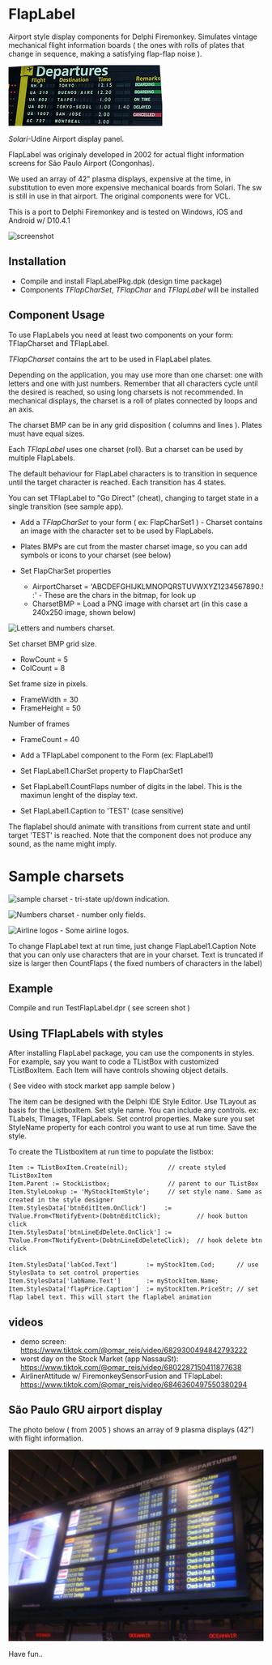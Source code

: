 # FlapLabel
Airport style display components for Delphi Firemonkey. 
Simulates vintage mechanical flight information boards
( the ones with rolls of plates that change in sequence,
making a satisfying flap-flap noise ).

![screenshot](/painelSolari.png)

*Solari*-Udine Airport display panel.


FlapLabel was originaly developed in 2002 for actual 
flight information screens for São Paulo Airport (Congonhas). 

We used an array of 42" plasma displays, expensive at the time, 
in substitution to even more expensive mechanical boards from Solari.
The sw is still in use in that airport. The original components were for VCL. 

This is a port to Delphi Firemonkey and is tested
on Windows, iOS and Android w/ D10.4.1

![screenshot](/Images/FlapLabelTestShot.png)

## Installation

* Compile and install FlapLabelPkg.dpk (design time package) 
* Components *TFlapCharSet*, *TFlapChar* and *TFlapLabel* will be installed 

## Component Usage

To use FlapLabels you need at least two components on your form: TFlapCharset and TFlapLabel.

*TFlapCharset* contains the art to be used in FlapLabel plates. 

Depending on the application, you may use more than one charset: one with letters and one with just numbers.
Remember that all characters cycle until the desired is reached, so using long charsets is not recommended. 
In mechanical displays, the charset is a roll of plates connected by loops and an axis.

The charset BMP can be in any grid disposition ( columns and lines ). Plates must have equal sizes.

Each *TFlapLabel* uses one charset (roll). But a charset can be used by multiple FlapLabels. 

The default behaviour for FlapLabel characters is to transition in sequence until the target character is reached.
Each transition has 4 states. 

You can set TFlapLabel to "Go Direct" (cheat), changing to target state in a single transition  (see sample app).

* Add a *TFlapCharSet* to your form ( ex: FlapCharSet1 ) - Charset contains an image with the character set to be used by FlapLabels. 

* Plates BMPs are  cut from the master charset image, so you can add symbols or icons to your charset (see below)

* Set FlapCharSet properties
  * AirportCharset = 'ABCDEFGHIJKLMNOPQRSTUVWXYZ1234567890.! :'  - These are the chars in the bitmap, for look up
  * CharsetBMP = Load a PNG image with charset art (in this case a 240x250 image, shown below)
 
![Letters and numbers charset](/Images/LettersNumbersCharset.png).

Set charset BMP grid size.
  * RowCount = 5              
  * ColCount = 8

Set frame size in pixels.
  * FrameWidth = 30
  * FrameHeight = 50
  
Number of frames
  * FrameCount = 40
  
 
* Add a TFlapLabel component to the Form (ex: FlapLabel1) 
* Set FlapLabel1.CharSet property to FlapCharSet1
* Set FlapLabel1.CountFlaps number of digits in the label. This is the maximun lenght of the display text. 
* Set FlapLabel1.Caption to 'TEST'  (case sensitive)

The flaplabel should animate with transitions from current state and until target 'TEST' is reached.
Note that the component does not produce any sound, as the name might imply.

# Sample charsets

![sample charset](/Images/ArrowsCharset.png) - tri-state up/down indication.

![Numbers charset](/Images/NumbersCharset.png) - number only fields.

![Airline logos](/Images/Airlines.png) - Some airline logos. 


To change FlapLabel text at run time, just change FlapLabel1.Caption
Note that you can only use characters that are in your charset.
Text is truncated if size is larger then CountFlaps ( the fixed numbers of characters in the label)

## Example

Compile and run TestFlapLabel.dpr ( see screen shot )

## Using TFlapLabels with styles

After installing FlapLabel package, you can use the components in styles.
For example, say you want to code a TListBox with customized TListBoxItem.
Each Item will have controls showing object details. 

( See video with stock market app sample below )

The item can be designed with the Delphi IDE Style Editor. Use TLayout as basis for the ListboxItem.
Set style name. You can include any controls. ex: TLabels, TImages, TFlapLabels. Set control properties.
Make sure you set StyleName property for each control you want to use at run time.
Save the style.

To create the TListboxItem at run time to populate the listbox:

    Item := TListBoxItem.Create(nil);           // create styled TListBoxItem
    Item.Parent := StockListbox;                // parent to our TListBox
    Item.StyleLookup := 'MyStockItemStyle';     // set style name. Same as created in the style designer
    Item.StylesData['btnEditItem.OnClick']     := TValue.From<TNotifyEvent>(DobtnEditClick);          // hook button click
    Item.StylesData['btnLineEdDelete.OnClick'] := TValue.From<TNotifyEvent>(DobtnLineEdDeleteClick);  // hook delete btn click
      
    Item.StylesData['labCod.Text']        := myStockItem.Cod;      // use StylesData to set control properties
    Item.StylesData['labName.Text']       := myStockItem.Name; 
    Item.StylesData['flapPrice.Caption']  := myStockItem.PriceStr; // set flap label text. This will start the flaplabel animation 
     
## videos

* demo screen: https://www.tiktok.com/@omar_reis/video/6829300494842793222
* worst day on the Stock Market (app NassauSt): https://www.tiktok.com/@omar_reis/video/6802287150411877638
* AirlinerAttitude w/ FiremonkeySensorFusion and TFlapLabel: https://www.tiktok.com/@omar_reis/video/6846360497550380294  

## São Paulo GRU airport display

The photo below ( from 2005 ) shows an array of 9 plasma displays (42") with flight information.

![São Paulo airport display](painelIndoor.jpeg)

Have fun..

